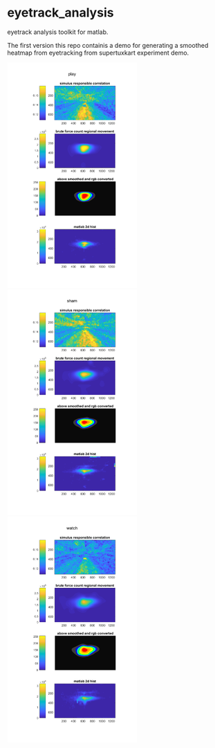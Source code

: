 # eyetrack_analysis
eyetrack analysis toolkit for matlab.

The first version this repo containis a demo for generating a smoothed heatmap from eyetracking from supertuxkart experiment demo.

<p float="left">
  <img src="output/demo_figure_play.png" width="300" />
  <img src="output/demo_figure_sham.png" width="300" /> 
  <img src="output/demo_figure_watch.png" width="300" />
</p>


